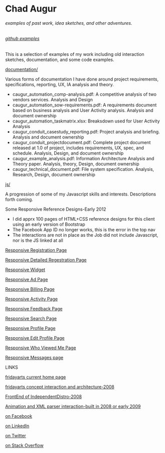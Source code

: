 <div><h1>Chad Augur</h1></div>
<div><h6>examples of past work, idea sketches, and other adventures.</h6></div> 
<div><h6><a href="github.com/augurone/somexamples">github examples</a></h6></div>
<p>
This is a selection of examples of my work including old interaction sketches, documentation, and some code examples.
</p>
<a href="http://github.com/augurone/somexamples/tree/master/documentation">documentation/</a>
<p>Various forms of documentation I have done around project requirements, specifications, reporting, UX, IA analysis and theory. 
	<ul>
		<li>caugur_automation_comp-analysis.pdf: A competitive analysis of two vendors services. Analysis and Design</li>
		<li>caugur_automation_sow-requirements.pdf: A requirements document based on business analysis and User Activity analysis. Analysis and document ownership</li>
		<li>caugur_automation_taskmatrix.xlsx: Breaksdown used for User Activity Analysis</li>
		<li>caugur_conduit_casestudy_reporting.pdf: Project analysis and briefing. Analysis and document ownership</li>
		<li>caugur_conduit_projectdocument.pdf: Complete project document released at 1.0 of project, includes requirements, UX, spec, and schedule. Analysis, Design, and document ownership</li>
		<li>caugur_example_analysis.pdf: Information Architecture Analysis and Theory paper. Analysis, theory, Design, document ownership</li>
		<li>caugur_technical_document.pdf: File system specification. Analysis, Research, Design, document ownership</li>
	</ul>

</p>
<a href="http://github.com/augurone/somexamples/tree/master/js">js/</a>
<p>A progression of some of my Javascript skills and interests.
Descriptions forth coming.
</p> 

Some Responsive Reference Designs-Early 2012
<ul>
<li>I did apprx 100 pages of HTML+CSS reference designs for this client using an early version of Bootstrap</li>
<li>The Facebook App ID no longer works, this is the error in the top nav</li>
<li>The interactions are not in place as the Job did not include Javascript, nor is the JS linked at all</li>
</ul>
<p><a href="http://fridaydev.com/pmllc/fresh.html" target="_blank"></a></p>
<p><a href="http://fridaydev.com/pmllc/fresh-A.html" target="_blank">Responsive Registration Page</a></p>
<p><a href="http://fridaydev.com/pmllc/fresh2-C.html" target="_blank">Responsive Detailed Regestration Page</a></p>
<p><a href="http://fridaydev.com/pmllc/fresh2-G.html" target="_blank">Responsive Widget</a></p>
<p><a href="http://fridaydev.com/pmllc/fresh2-H.html" target="_blank">Responsive Ad Page</a></p>
<p><a href="http://fridaydev.com/pmllc/fresh3-A.html" target="_blank">Responsive Billing Page</a></p>
<p><a href="http://fridaydev.com/pmllc/fresh3-B.html" target="_blank">Responsive Activity Page</a></p>
<p><a href="http://fridaydev.com/pmllc/fresh3-J.html" target="_blank">Responsive Feedback Page</a></p>
<p><a href="http://fridaydev.com/pmllc/fresh4-B.html" target="_blank">Responsive Search Page</a></p>
<p><a href="http://fridaydev.com/pmllc/fresh4-D.html" target="_blank">Responsive Profile Page</a></p>
<p><a href="http://fridaydev.com/pmllc/fresh4-F.html" target="_blank">Responsive Edit Profile Page</a></p>
<p><a href="http://fridaydev.com/pmllc/fresh4-H.html" target="_blank">Responsive Who Viewed Me Page</a></p>
<p><a href="http://fridaydev.com/pmllc/fresh5.html" target="_blank">Responsive Messages page</a></p>

LINKS
<p><a href="http://fridayarts.com" target="_blank">fridayarts current home page</a>
</p>
<p><a href="http://fridayarts.com/2013_old/" target="_blank">fridayarts concept interaction and architecture-2008</a>
</p>
<p><a href="http://independentdistro.com" target="_blank">FrontEnd of IndependentDistro-2008</a>
</p>
<p><a href="http://fridaydev.com/resume/" target="_blank">Animation and XML parser interaction-built in 2008 or early 2009</a>
</p>
<p><a href="https://www.facebook.com/pages/Chad-Augur" target="_blank">on Facebook</a>
</p>
<p><a href="http://www.linkedin.com/in/fridaze" target="_blank">on LinkedIn</a>
</p>
<p><a href="https://twitter.com/fridazed" target="_blank">on Twitter</a>
</p>
<p><a href="http://stackoverflow.com/users/502762/augurone" target="_blank">on Stack Overflow</a>
</p>
